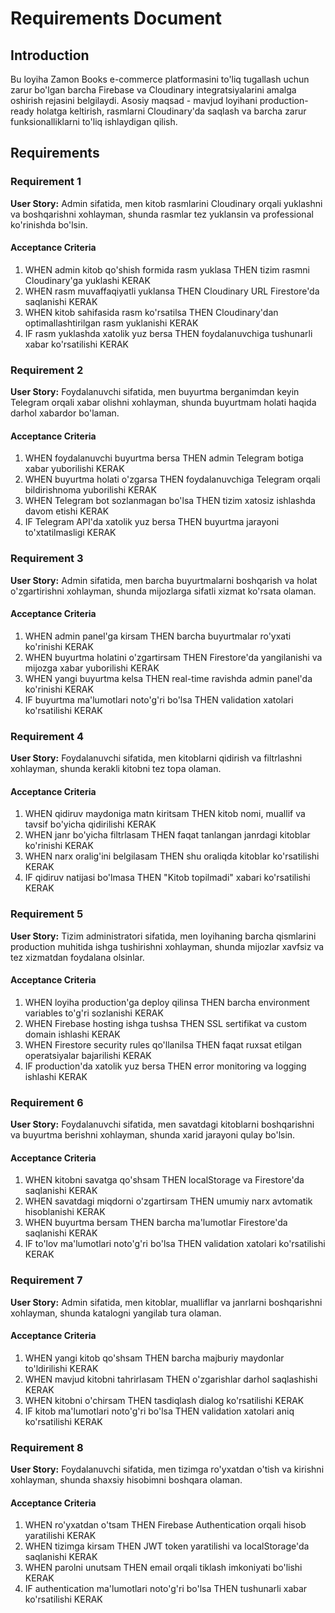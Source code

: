 # Requirements Document

## Introduction

Bu loyiha Zamon Books e-commerce platformasini to'liq tugallash uchun zarur bo'lgan barcha Firebase va Cloudinary integratsiyalarini amalga oshirish rejasini belgilaydi. Asosiy maqsad - mavjud loyihani production-ready holatga keltirish, rasmlarni Cloudinary'da saqlash va barcha zarur funksionalliklarni to'liq ishlaydigan qilish.

## Requirements

### Requirement 1

**User Story:** Admin sifatida, men kitob rasmlarini Cloudinary orqali yuklashni va boshqarishni xohlayman, shunda rasmlar tez yuklansin va professional ko'rinishda bo'lsin.

#### Acceptance Criteria

1. WHEN admin kitob qo'shish formida rasm yuklasa THEN tizim rasmni Cloudinary'ga yuklashi KERAK
2. WHEN rasm muvaffaqiyatli yuklansa THEN Cloudinary URL Firestore'da saqlanishi KERAK
3. WHEN kitob sahifasida rasm ko'rsatilsa THEN Cloudinary'dan optimallashtirilgan rasm yuklanishi KERAK
4. IF rasm yuklashda xatolik yuz bersa THEN foydalanuvchiga tushunarli xabar ko'rsatilishi KERAK

### Requirement 2

**User Story:** Foydalanuvchi sifatida, men buyurtma berganimdan keyin Telegram orqali xabar olishni xohlayman, shunda buyurtmam holati haqida darhol xabardor bo'laman.

#### Acceptance Criteria

1. WHEN foydalanuvchi buyurtma bersa THEN admin Telegram botiga xabar yuborilishi KERAK
2. WHEN buyurtma holati o'zgarsa THEN foydalanuvchiga Telegram orqali bildirishnoma yuborilishi KERAK
3. WHEN Telegram bot sozlanmagan bo'lsa THEN tizim xatosiz ishlashda davom etishi KERAK
4. IF Telegram API'da xatolik yuz bersa THEN buyurtma jarayoni to'xtatilmasligi KERAK

### Requirement 3

**User Story:** Admin sifatida, men barcha buyurtmalarni boshqarish va holat o'zgartirishni xohlayman, shunda mijozlarga sifatli xizmat ko'rsata olaman.

#### Acceptance Criteria

1. WHEN admin panel'ga kirsam THEN barcha buyurtmalar ro'yxati ko'rinishi KERAK
2. WHEN buyurtma holatini o'zgartirsam THEN Firestore'da yangilanishi va mijozga xabar yuborilishi KERAK
3. WHEN yangi buyurtma kelsa THEN real-time ravishda admin panel'da ko'rinishi KERAK
4. IF buyurtma ma'lumotlari noto'g'ri bo'lsa THEN validation xatolari ko'rsatilishi KERAK

### Requirement 4

**User Story:** Foydalanuvchi sifatida, men kitoblarni qidirish va filtrlashni xohlayman, shunda kerakli kitobni tez topa olaman.

#### Acceptance Criteria

1. WHEN qidiruv maydoniga matn kiritsam THEN kitob nomi, muallif va tavsif bo'yicha qidirilishi KERAK
2. WHEN janr bo'yicha filtrlasam THEN faqat tanlangan janrdagi kitoblar ko'rinishi KERAK
3. WHEN narx oralig'ini belgilasam THEN shu oraliqda kitoblar ko'rsatilishi KERAK
4. IF qidiruv natijasi bo'lmasa THEN "Kitob topilmadi" xabari ko'rsatilishi KERAK

### Requirement 5

**User Story:** Tizim administratori sifatida, men loyihaning barcha qismlarini production muhitida ishga tushirishni xohlayman, shunda mijozlar xavfsiz va tez xizmatdan foydalana olsinlar.

#### Acceptance Criteria

1. WHEN loyiha production'ga deploy qilinsa THEN barcha environment variables to'g'ri sozlanishi KERAK
2. WHEN Firebase hosting ishga tushsa THEN SSL sertifikat va custom domain ishlashi KERAK
3. WHEN Firestore security rules qo'llanilsa THEN faqat ruxsat etilgan operatsiyalar bajarilishi KERAK
4. IF production'da xatolik yuz bersa THEN error monitoring va logging ishlashi KERAK

### Requirement 6

**User Story:** Foydalanuvchi sifatida, men savatdagi kitoblarni boshqarishni va buyurtma berishni xohlayman, shunda xarid jarayoni qulay bo'lsin.

#### Acceptance Criteria

1. WHEN kitobni savatga qo'shsam THEN localStorage va Firestore'da saqlanishi KERAK
2. WHEN savatdagi miqdorni o'zgartirsam THEN umumiy narx avtomatik hisoblanishi KERAK
3. WHEN buyurtma bersam THEN barcha ma'lumotlar Firestore'da saqlanishi KERAK
4. IF to'lov ma'lumotlari noto'g'ri bo'lsa THEN validation xatolari ko'rsatilishi KERAK

### Requirement 7

**User Story:** Admin sifatida, men kitoblar, mualliflar va janrlarni boshqarishni xohlayman, shunda katalogni yangilab tura olaman.

#### Acceptance Criteria

1. WHEN yangi kitob qo'shsam THEN barcha majburiy maydonlar to'ldirilishi KERAK
2. WHEN mavjud kitobni tahrirlasam THEN o'zgarishlar darhol saqlashishi KERAK
3. WHEN kitobni o'chirsam THEN tasdiqlash dialog ko'rsatilishi KERAK
4. IF kitob ma'lumotlari noto'g'ri bo'lsa THEN validation xatolari aniq ko'rsatilishi KERAK

### Requirement 8

**User Story:** Foydalanuvchi sifatida, men tizimga ro'yxatdan o'tish va kirishni xohlayman, shunda shaxsiy hisobimni boshqara olaman.

#### Acceptance Criteria

1. WHEN ro'yxatdan o'tsam THEN Firebase Authentication orqali hisob yaratilishi KERAK
2. WHEN tizimga kirsam THEN JWT token yaratilishi va localStorage'da saqlanishi KERAK
3. WHEN parolni unutsam THEN email orqali tiklash imkoniyati bo'lishi KERAK
4. IF authentication ma'lumotlari noto'g'ri bo'lsa THEN tushunarli xabar ko'rsatilishi KERAK